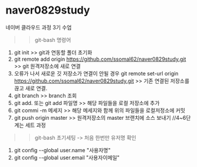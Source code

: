 # naver0829study
네이버 클라우드 과정 3기 수업

>>git-bash 명령어
 1. git init >> git과 연동할 폴더 초기화
 2. git remote add origin https://github.com/ssomal62/naver0829study.git >> git 원격저장소에 새로 연결
 3. 오류가 나서 새로운 깃 저장소가 연결이 안될 경우
    git remote set-url origin https://github.com/ssomal62/naver0829study.git >> 기존 연결된 저장소를 끊고 새로 연결.
 4. git branch >> branch 조회
 5. git add. 또는 git add 파일명 >> 해당 파일들을 로컬 저장소에 추가
 6. git commi -m 메세지 >> 해당 메세지와 함께 위의 파일들을 로컬저정소에 커밋
 7. git push origin master >> 원격저장소의 master 브랜치에 소스 보내기
  //4~6단계는 세트 과정

>>git-bash 초기세팅 -> 처음 한번만 유저명 확인
1. git config --global user.name "사용자명"
2. git config --global user.email "사용자이메일"
